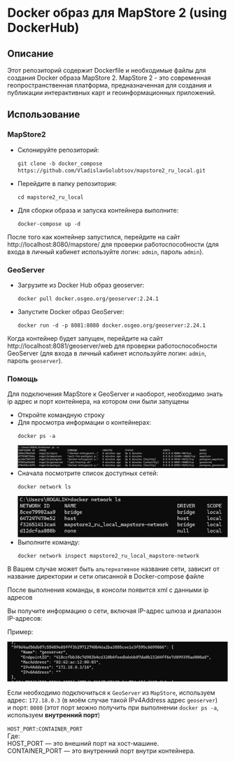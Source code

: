 # Docker образ для MapStore 2 (using DockerHub)

## Описание

Этот репозиторий содержит Dockerfile и необходимые файлы для создания Docker образа MapStore 2. MapStore 2 - это современная геопространственная платформа, предназначенная для создания и публикации интерактивных карт и геоинформационных приложений.

## Использование

### MapStore2

- Склонируйте репозиторий:
    ```commandline
    git clone -b docker_compose https://github.com/VladislavGolubtsov/mapstore2_ru_local.git
    ```
- Перейдите в папку репозитория:
    ```commandline
    cd mapstore2_ru_local
    ```
- Для сборки образа и запуска контейнера выполните:
    ```commandline
    docker-compose up -d
    ```
После того как контейнер запустился, перейдите на сайт http://localhost:8080/mapstore/ для проверки работоспособности (для входа в личный кабинет используйте логин: `admin`, пароль `admin`).

### GeoServer

- Загрузите из Docker Hub образ geoserver:
    ```commandline
    docker pull docker.osgeo.org/geoserver:2.24.1
    ```
- Запустите Docker образ GeoServer:
    ```commandline
    docker run -d -p 8081:8080 docker.osgeo.org/geoserver:2.24.1
    ```
Когда контейнер будет запущен, перейдите на сайт http://localhost:8081/geoserver/web для проверки работоспособности GeoServer (для входа в личный кабинет используйте логин: `admin`, пароль `geoserver`).

### Помощь
Для подключения MapStore к GeoServer и наоборот, необходимо знать ip адрес и порт контейнера, на котором они были запущены

- Откройте командную строку
- Для просмотра информации о контейнерах:
    ```commandline
    docker ps -a
    ```
    ![image.png](image.png)
- Сначала посмотрите список доступных сетей:
    ```commandline
    docker network ls
    ```
    ![image1.png](image-1.png)
- Выполните команду:
    ```commandline
    docker network inspect mapstore2_ru_local_mapstore-network
    ```
В Вашем случае может быть `альтернативное` название сети, зависит от название директории и сети описанной в Docker-compose файле
    
После выполнения команды, в консоли появится xml с данными ip адресов
    
Вы получите информацию о сети, включая IP-адрес шлюза и диапазон IP-адресов:

Пример:

![img.png](img.png)

Если необходимо подключиться к `GeoServer` из `MapStore`, используем адрес: `172.18.0.3` (в моём случае такой IPv4Address адрес `geoserver`)  
и порт: `8080` (этот порт можно получить при выполнении `docker ps -a`, используем __внутренний порт__)  

`HOST_PORT:CONTAINER_PORT`   
Где:  
HOST_PORT — это внешний порт на хост-машине.  
CONTAINER_PORT — это внутренний порт внутри контейнера.





